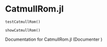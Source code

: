 # CatmullRom.jl


```
testCatmullRom()
```

```@doc
showCatmullRom()
```

Documentation for CatmullRom.jl
(Documenter )
